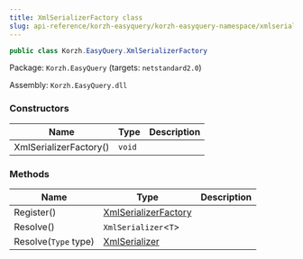 ```yaml
---
title: XmlSerializerFactory class
slug: api-reference/korzh-easyquery/korzh-easyquery-namespace/xmlserializerfactory-class
---
```


```csharp
public class Korzh.EasyQuery.XmlSerializerFactory

```
Package: `Korzh.EasyQuery` (targets: `netstandard2.0`)

Assembly: `Korzh.EasyQuery.dll`

### Constructors

| Name | Type | Description | 
| --- | --- | --- | 
| XmlSerializerFactory() | `void` |  | 


### Methods

| Name | Type | Description | 
| --- | --- | --- | 
| Register() | [XmlSerializerFactory](//easyquery/docs/api-reference/korzh-easyquery/korzh-easyquery-namespace/xmlserializerfactory-class) |  | 
| Resolve() | `XmlSerializer`&lt;`T`&gt; |  | 
| Resolve(`Type` type) | [XmlSerializer](//easyquery/docs/api-reference/korzh-easyquery/korzh-easyquery-namespace/xmlserializer-class) |  |